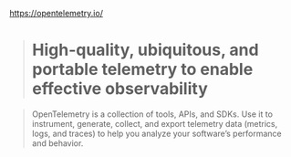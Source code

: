 https://opentelemetry.io/

> # High-quality, ubiquitous, and portable telemetry to enable effective observability

> OpenTelemetry is a collection of tools, APIs, and SDKs. Use it to instrument, generate, collect, and export telemetry data (metrics, logs, and traces) to help you analyze your software’s performance and behavior.

